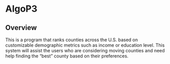 # AlgoP3
## Overview
This is a program that ranks counties across the
U.S. based on customizable demographic metrics such as income or
education level. This system will assist the users who are considering
moving counties and need help finding the “best” county based on
their preferences.

##
